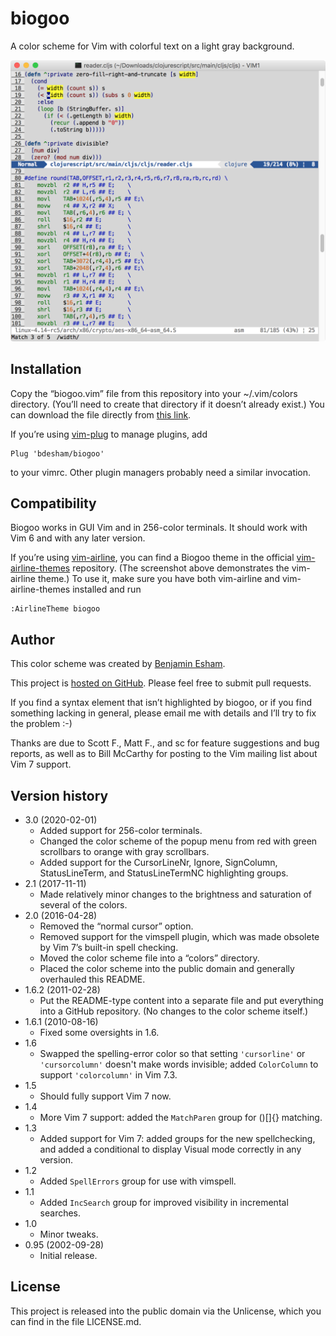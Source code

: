 # biogoo

A color scheme for Vim with colorful text on a light gray background.

<img src="https://github.com/bdesham/biogoo/raw/master/screenshot.png" alt="Screenshot of this color scheme" width="683"/>

## Installation

Copy the “biogoo.vim” file from this repository into your ~/.vim/colors directory. (You’ll need to create that directory if it doesn’t already exist.) You can download the file directly from [this link][file].

[file]: https://github.com/bdesham/biogoo/raw/master/colors/biogoo.vim

If you’re using [vim-plug] to manage plugins, add

    Plug 'bdesham/biogoo'

to your vimrc. Other plugin managers probably need a similar invocation.

[vim-plug]: https://github.com/junegunn/vim-plug

## Compatibility

Biogoo works in GUI Vim and in 256-color terminals. It should work with Vim 6 and with any later version.

If you’re using [vim-airline], you can find a Biogoo theme in the official [vim-airline-themes] repository. (The screenshot above demonstrates the vim-airline theme.) To use it, make sure you have both vim-airline and vim-airline-themes installed and run

    :AirlineTheme biogoo

[vim-airline]: https://github.com/vim-airline/vim-airline
[vim-airline-themes]: https://github.com/vim-airline/vim-airline-themes

## Author

This color scheme was created by [Benjamin Esham](https://esham.io).

This project is [hosted on GitHub](https://github.com/bdesham/biogoo). Please feel free to submit pull requests.

If you find a syntax element that isn’t highlighted by biogoo, or if you find something lacking in general, please email me with details and I’ll try to fix the problem :-)

Thanks are due to Scott F., Matt F., and sc for feature suggestions and bug reports, as well as to Bill McCarthy for posting to the Vim mailing list about Vim 7 support.

## Version history

* 3.0 (2020-02-01)
    - Added support for 256-color terminals.
    - Changed the color scheme of the popup menu from red with green scrollbars to orange with gray scrollbars.
    - Added support for the CursorLineNr, Ignore, SignColumn, StatusLineTerm, and StatusLineTermNC highlighting groups.
* 2.1 (2017-11-11)
    - Made relatively minor changes to the brightness and saturation of several of the colors.
* 2.0 (2016-04-28)
    - Removed the “normal cursor” option.
    - Removed support for the vimspell plugin, which was made obsolete by Vim 7’s built-in spell checking.
    - Moved the color scheme file into a “colors” directory.
    - Placed the color scheme into the public domain and generally overhauled this README.
* 1.6.2 (2011-02-28)
    - Put the README-type content into a separate file and put everything into a GitHub repository.  (No changes to the color scheme itself.)
* 1.6.1 (2010-08-16)
	- Fixed some oversights in 1.6.
* 1.6
	- Swapped the spelling-error color so that setting `'cursorline'` or `'cursorcolumn'` doesn't make words invisible; added `ColorColumn` to support `'colorcolumn'` in Vim 7.3.
* 1.5
	- Should fully support Vim 7 now.
* 1.4
	- More Vim 7 support: added the `MatchParen` group for ()[]{} matching.
* 1.3
	- Added support for Vim 7: added groups for the new spellchecking, and added a conditional to display Visual mode correctly in any version.
* 1.2
	- Added `SpellErrors` group for use with vimspell.
* 1.1
	- Added `IncSearch` group for improved visibility in incremental searches.
* 1.0
	- Minor tweaks.
* 0.95 (2002-09-28)
	- Initial release.

## License

This project is released into the public domain via the Unlicense, which you can find in the file LICENSE.md.
